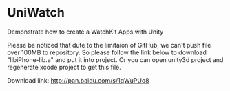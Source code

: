 # UniWatch
Demonstrate how to create a WatchKit Apps with Unity

Please be noticed that dute to the limitaion of GitHub, we can't push file over 100MB to repository. So please follow the link below to download  "libiPhone-lib.a" and put it into project. Or you can open unity3d project and regenerate xcode project to get this file.

Download link: http://pan.baidu.com/s/1qWuPUo8
